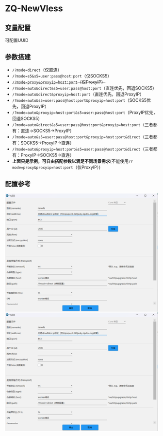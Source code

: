 # ZQ-NewVless
## 变量配置
可配置UUID
## 参数搭建



  * `/?mode=direct`（仅直连）
  * `/?mode=s5&s5=user:pass@host:port`（仅SOCKS5）
  * ~~`/?mode=proxy&proxyip=host:port`（仅ProxyIP）~~
  * `/?mode=auto&direct&s5=user:pass@host:port`（直连优先，回退SOCKS5）
  * `/?mode=auto&direct&proxyip=host:port`（直连优先，回退ProxyIP）
  * `/?mode=auto&s5=user:pass@host:port&proxyip=host:port`（SOCKS5优先，回退ProxyIP）
  * `/?mode=auto&proxyip=host:port&s5=user:pass@host:port`（ProxyIP优先，回退SOCKS5）
  * `/?mode=auto&direct&s5=user:pass@host:port&proxyip=host:port`（三者都有：直连→SOCKS5→ProxyIP）
  * `/?mode=auto&s5=user:pass@host:port&proxyip=host:port&direct`（三者都有：SOCKS5→ProxyIP→直连）
  * `/?mode=auto&proxyip=host:port&s5=user:pass@host:port&direct`（三者都有：ProxyIP→SOCKS5→直连）
  * **上面只是示例，可自由搭配参数以满足不同场景需求**(不能使用`/?mode=proxy&proxyip=host:port`（仅ProxyIP）)
## 配置参考
![alt text](1.png)
![alt text](1.png)

